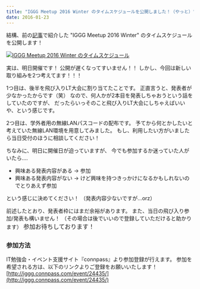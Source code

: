 ```yaml
---
title: "IGGG Meetup 2016 Winter のタイムスケジュールを公開しました！（やっと）"
date: 2016-01-23
---
```


結構、前の[記事](//www.iggg.org/news/meetup2016winter-planned/)で紹介した "IGGG Meetup 2016 Winter" のタイムスケジュールを公開します！

[![IGGG Meetup 2016 Winter のタイムスケジュール](//www.iggg.org/wp-content/uploads/2016/01/timeschedule.png)](//www.iggg.org/wp-content/uploads/2016/01/timeschedule.png)

実は、明日開催です！
公開が遅くなってすいません！！
しかし、今回は新しい取り組みを2つ考えてます！！！

1つ目は、後半を飛び入りLT大会に割り当てたことです。
正直言うと、発表者が少なかったからです（笑）
なので、何人かが2本目を発表しちゃおうという話をしていたのですが、
だったらいっそのこと飛び入りLT大会にしちゃえばいいや、という感じです。

2つ目は、学外者用の無線LANパスコードの配布です。
予てから何とかしたいと考えていた無線LAN環境を用意してみました。
もし、利用したい方がいましたら当日受付のほうに相談してください！

ちなみに、明日に開催日が迫っていますが、
今でも参加するか迷っていた人がいたら....

* 興味ある発表内容がある -> 参加
* 興味ある発表内容がない -> けど興味を持つきっかけになるかもしれないのでとりあえず参加

という感じに決めてください！
（発表内容少ないですが...orz）

前述したとおり、発表者枠にはまだ余裕があります。
また、当日の飛び入り参加/発表も構いません！
（その場合は後でいいので登録していただけると助かります）
<span style="line-height: 1.7142; font-size: 1rem;">参加お待ちしております！</span>

### 参加方法

IT勉強会・イベント支援サイト『connpass』より参加登録が行えます。
参加を希望される方は、以下のリンクよりご登録をお願いいたします！
[http://iggg.connpass.com/event/24435/](http://iggg.connpass.com/event/24435/)